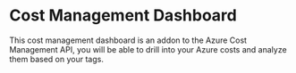 # Cost Management Dashboard
This cost management dashboard is an addon to the Azure Cost Management API, you will be able to drill into your Azure costs and analyze them based on your tags.
